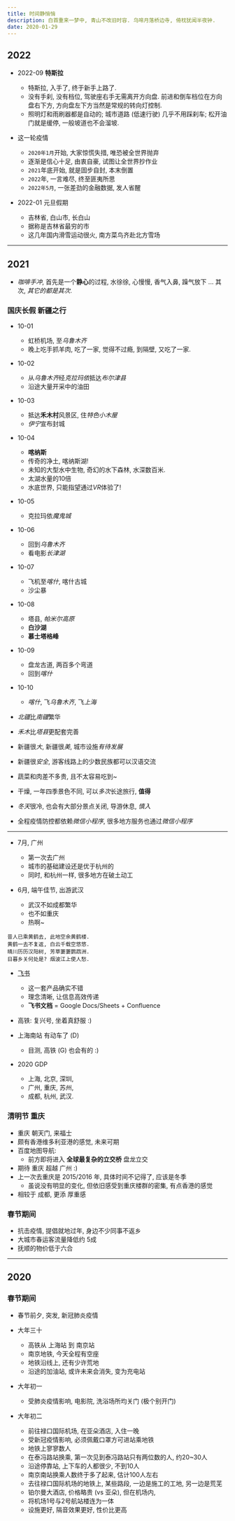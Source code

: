 ```yaml
---
title: 时间静悄悄
description: 白首重来一梦中, 青山不改旧时容. 乌啼月落桥边寺, 倚枕犹闻半夜钟.
date: 2020-01-29
---
```


## 2022

- 2022-09 __特斯拉__
  - 特斯拉, 入手了, 终于新手上路了.
  - 没有手刹, 没有档位, 驾驶座右手无需离开方向盘.
    前进和倒车档位在方向盘右下方,
    方向盘左下方当然是常规的转向灯控制.
  - 照明灯和雨刷器都是自动的;
    城市道路 (低速行驶) 几乎不用踩刹车;
    松开油门就是缓停, 一般坡道也不会溜坡.

- 这一轮疫情
  - `2020年1月`开始, 大家惊慌失措, 唯恐被全世界抛弃
  - 逐渐是信心十足, 由衷自豪, 试图让全世界抄作业
  - `2021`年底开始, 就是固步自封, 本末倒置
  - `2022`年, 一言难尽, 终至匪夷所思
  - `2022年5月`, 一张差劲的金融数据, 发人省醒

- 2022-01 元旦假期
  - 吉林省, 白山市, 长白山
  - 据称是吉林省最穷的市
  - 这几年国内滑雪运动很火, 南方菜鸟齐赴北方雪场

------------------

## 2021

* *咖啡手冲*, 首先是一个**静心**的过程,
  水徐徐, 心慢慢, 香气入鼻, 躁气放下 ...
  其次, *其它的都是其次*.

### 国庆长假 新疆之行

* 10-01
  - 虹桥机场, 至*乌鲁木齐*
  - 晚上吃手抓羊肉, 吃了一家, 觉得不过瘾,
    到隔壁, 又吃了一家.
* 10-02
  - 从*乌鲁木齐*经*克拉玛依*抵达*布尔津县*
  - 沿途大量开采中的油田
* 10-03
  - 抵达**禾木村**风景区, 住*特色小木屋*
  - *伊宁*宣布封城
* 10-04
  - **喀纳斯**
  - 传奇的净土, 喀纳斯湖!
  - 未知的大型水中生物, 奇幻的水下森林, 水深数百米.
  - 太湖水量的10倍
  - 水底世界, 只能指望通过*VR*体验了!
* 10-05
  - 克拉玛依*魔鬼城*
* 10-06
  - 回到*乌鲁木齐*
  - 看电影*长津湖*
* 10-07
  - 飞机至*喀什*, 喀什古城
  - 沙尘暴
* 10-08
  - 塔县, *帕米尔高原*
  - **白沙湖**
  - **慕士塔格峰**
* 10-09
  - 盘龙古道, 两百多个弯道
  - 回到*喀什*
* 10-10
  - *喀什*, 飞*乌鲁木齐*, 飞*上海*

* *北疆*比*南疆*繁华
* *禾木*比*塔县*更配套完善
* 新疆很*大*, 新疆很*美*, 城市设施*有待发展*
* 新疆很*安全*, 游客线路上的少数民族都可以汉语交流
* 蔬菜和肉差不多贵, 且不太容易吃到~
* 干燥, 一年四季景色不同, 可以*多次*长途旅行, **值得**
* *冬天*很冷, 也会有大部分景点关闭, 导游休息, *慎入*
* 全程疫情防控都依赖*微信小程序*,
  很多地方服务也通过*微信小程序*

------------------

* 7月, 广州
  - 第一次去广州
  - 城市的基础建设还是优于杭州的
  - 同时, 和杭州一样, 很多地方在破土动工

* 6月, 端午佳节, 出游武汉
  - 武汉不如成都繁华
  - 也不如重庆
  - 热啊~

```
昔人已乘黄鹤去, 此地空余黄鹤楼.
黄鹤一去不复返, 白云千载空悠悠.
晴川历历汉阳树, 芳草萋萋鹦鹉洲.
日暮乡关何处是? 烟波江上使人愁.
```

* [飞书](https://www.feishu.cn)
  - 这一套产品确实不错
  - 理念清晰, 让信息高效传递
  - **飞书文档** = Google Docs/Sheets + Confluence

* 高铁: 复兴号, 坐着真舒服 :)

* 上海南站 有动车了 (D)
  - 目测, 高铁 (G) 也会有的 :)

* 2020 GDP
  - 上海, 北京, 深圳,
  - 广州, 重庆, 苏州,
  - 成都, 杭州, 武汉.

### 清明节 重庆

* 重庆 朝天门, 来福士
* 颇有香港维多利亚港的感觉, 未来可期
* 百度地图导航:
  - 前方即将进入 **全球最复杂的立交桥** 盘龙立交
* 期待 重庆 超越 广州 :)
* 上一次去重庆是 2015/2016 年, 具体时间不记得了, 应该是冬季
  - 虽说没有明显的变化, 但依旧感受到重庆楼群的密集, 有点香港的感觉
* 相较于 成都, 更添 厚重感

### 春节期间

* 抗击疫情, 提倡就地过年, 身边不少同事不返乡
* 大城市春运客流量降低约 5成
* 抚顺的物价低于六合

------------------

## 2020

### 春节期间

* 春节前夕, 突发, 新冠肺炎疫情

* 大年三十
  - 高铁从 上海站 到 南京站
  - 南京地铁, 今天全程有空座
  - 地铁沿线上, 还有少许荒地
  - 沿途的加油站, 或许未来会消失, 变为充电站

* 大年初一
  - 受肺炎疫情影响, 电影院, 洗浴场所均关门 (极个别开门)

* 大年初二
  - 前往禄口国际机场, 在亚朵酒店, 入住一晚
  - 受新冠疫情影响, 必须佩戴口罩方可进站乘地铁
  - 地铁上寥寥数人
  - 在泰冯路站换乘, 第一次见到泰冯路站只有两位数的人, 约20~30人
  - 沿途停靠站, 上下车的人都很少, 不到10人
  - 南京南站换乘人数终于多了起来, 估计100人左右
  - 去往禄口国际机场的地铁上, 某些路段, 一边是施工的工地, 另一边是荒芜
  - 铂尔曼大酒店, 价格略贵 (vs 亚朵), 但在机场内,
  - 将机场1号与2号航站楼连为一体
  - 设施更好, 隔音效果更好, 性价比更高
